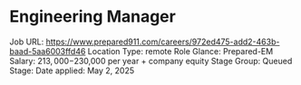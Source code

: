 # Engineering Manager

Job URL: https://www.prepared911.com/careers/972ed475-add2-463b-baad-5aa6003ffd46
Location Type: remote
Role Glance: Prepared-EM
Salary: $213,000-$230,000 per year + company equity
Stage Group: Queued
Stage: Date applied: May 2, 2025